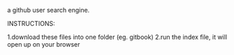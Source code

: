 a github user search engine.

INSTRUCTIONS:

1.download these files into one folder (eg. gitbook)
2.run the index file, it will open up on your browser
